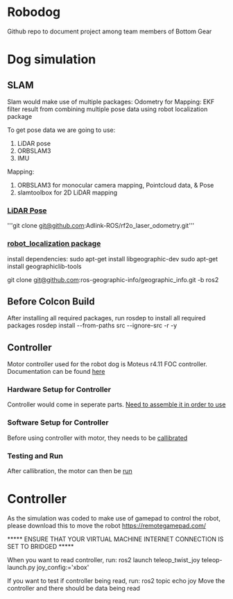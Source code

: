 # Robodog

Github repo to document project among team members of Bottom Gear

# Dog simulation






## SLAM
Slam would make use of multiple packages:
  Odometry for Mapping:
  EKF filter result from combining multiple pose data using robot localization package

  To get pose data we are going to use:
  1. LiDAR pose
  2. ORBSLAM3
  3. IMU

  Mapping:
  1. ORBSLAM3 for monocular camera mapping, Pointcloud data, & Pose
  2. slamtoolbox for 2D LiDAR mapping

  ### [LiDAR Pose](https://github.com/Adlink-ROS/rf2o_laser_odometry)
  
  '''git clone git@github.com:Adlink-ROS/rf2o_laser_odometry.git'''

  ### [robot_localization package](https://github.com/cra-ros-pkg/robot_localization/tree/humble-devel)
  install dependencies:
  sudo apt-get install libgeographic-dev
  sudo apt-get install geographiclib-tools

  git clone git@github.com:ros-geographic-info/geographic_info.git -b ros2

## Before Colcon Build
After installing all required packages, run rosdep to install all required packages
rosdep install --from-paths src --ignore-src -r -y

## Controller
Motor controller used for the robot dog is Moteus r4.11 FOC controller.
Documentation can be found [here](https://github.com/mjbots/moteus)

### Hardware Setup for Controller
Controller would come in seperate parts. [Need to assemble it in order to use](https://github.com/mjbots/moteus/blob/main/docs/getting_started.md#hardware)

### Software Setup for Controller
Before using controller with motor, they needs to be [callibrated](https://github.com/mjbots/moteus/blob/main/docs/getting_started.md#calibration)

### Testing and Run
After callibration, the motor can then be [run](https://github.com/mjbots/moteus/blob/main/docs/getting_started.md#software)

# Controller
As the simulation was coded to make use of gamepad to control the robot, please download this to move the robot
https://remotegamepad.com/

***** ENSURE THAT YOUR VIRTUAL MACHINE INTERNET CONNECTION IS SET TO BRIDGED *****

When you want to read controller, run:
  ros2 launch teleop_twist_joy teleop-launch.py joy_config:='xbox'

If you want to test if controller being read, run:
  ros2 topic echo joy
Move the controller and there should be data being read
